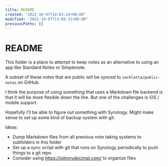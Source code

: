 ```yaml
---
title: README
created: "2022-10-07T14:03:16+00:00"
modified: "2022-10-07T13:09:31+00:00"
previousPaths: []
---
```

# README

This folder is a place to attempt to keep notes as an alternative to using an app like Standard Notes or Simplenote.

A subset of these notes that are public will be synced to `zachlatta/public-notes` on GitHub.

I think the purpose of using something that uses a Markdown file backend is that it will be more flexible down the line. But one of the challenges is iOS / mobile support.

Hopefully I'll be able to figure out something with Synology. Might make sense to set up some kind of backup system with git.

Ideas:

- Dump Markdown files from all previous note taking systems to subfolders in this folder
- Set up a sync script with git that runs on Synology periodically to push things to a git repo
- Consider using https://johnnydecimal.com/ to organize files

 